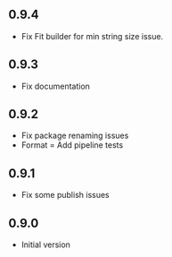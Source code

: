 

## 0.9.4
- Fix Fit builder for min string size issue.

## 0.9.3
- Fix documentation

## 0.9.2
- Fix package renaming issues
- Format
= Add pipeline tests

## 0.9.1
- Fix some publish issues

## 0.9.0
- Initial version
